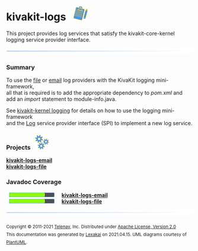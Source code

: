 # kivakit-logs &nbsp;&nbsp;![](../documentation/images/log-40.png)

This project provides log services that satisfy the kivakit-core-kernel logging service provider interface.

![](documentation/images/horizontal-line.png)

[//]: # (start-user-text)

### Summary <a name = "summary"></a>

To use the [file](file/README.md) or [email](email/README.md) log providers with the KivaKit logging mini-framework,  
all that is required is to add the appropriate dependency to *pom.xml* and  
add an *import* statement to module-info.java.

See [kivakit-kernel logging](../kivakit-core/kernel/documentation/logging.md) for details on how to use the logging mini-framework  
and the [Log](https://telenav.github.io/kivakit/javadoc/kivakit.core.kernel/com/telenav/kivakit/core/kernel/logging/Log.html) service
provider interface (SPI) to implement a new log service.

[//]: # (end-user-text)

### Projects &nbsp; ![](documentation/images/gears-40.png)

[**kivakit-logs-email**](email/README.md)  
[**kivakit-logs-file**](file/README.md)  

### Javadoc Coverage

&nbsp;  ![](documentation/images/meter-80-12.png) &nbsp; &nbsp; [**kivakit-logs-email**](email/README.md)  
&nbsp;  ![](documentation/images/meter-80-12.png) &nbsp; &nbsp; [**kivakit-logs-file**](file/README.md)

[//]: # (start-user-text)



[//]: # (end-user-text)

![](documentation/images/horizontal-line.png)

<sub>Copyright &#169; 2011-2021 [Telenav](http://telenav.com), Inc. Distributed under [Apache License, Version 2.0](LICENSE)</sub>  
<sub>This documentation was generated by [Lexakai](https://github.com/Telenav/lexakai) on 2021.04.15. UML diagrams courtesy
of [PlantUML](http://plantuml.com).</sub>
